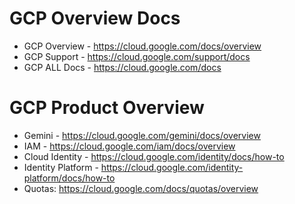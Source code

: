 # GCP Overview Docs
* GCP Overview - https://cloud.google.com/docs/overview
* GCP Support - https://cloud.google.com/support/docs
* GCP ALL Docs - https://cloud.google.com/docs
# GCP Product Overview
+ Gemini - https://cloud.google.com/gemini/docs/overview
+ IAM - https://cloud.google.com/iam/docs/overview
+ Cloud Identity - https://cloud.google.com/identity/docs/how-to
+ Identity Platform - https://cloud.google.com/identity-platform/docs/how-to
+ Quotas: https://cloud.google.com/docs/quotas/overview
